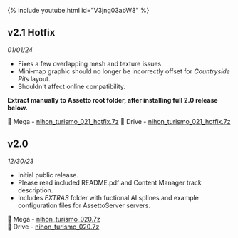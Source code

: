 {% include youtube.html id="V3jng03abW8" %}

## v2.1 Hotfix

*01/01/24*

* Fixes a few overlapping mesh and texture issues.
* Mini-map graphic should no longer be incorrectly offset for *Countryside Pits* layout.
* Shouldn't affect online compatibility.

**Extract manually to Assetto root folder, after installing full 2.0 release below.**

🔗 Mega - [nihon_turismo_021_hotfix.7z](https://mega.nz/file/ASl31R7D#rSUp-LIBQZ99M6rfNvTahCJ76aa-AtZ7u0jFleEa8Qk)
🔗 Drive - [nihon_turismo_021_hotfix.7z](https://drive.google.com/file/d/1nbR9tqZ-81rQlQ7EEFwD3Cp-OfKMXwPb/view?usp=sharing)

## v2.0  

*12/30/23*

* Initial public release.
* Please read included README.pdf and Content Manager track description.
* Includes *EXTRAS* folder with fuctional AI splines and example configuration files for AssettoServer servers.

🔗 Mega - [nihon_turismo_020.7z](https://mega.nz/file/tCd0gZKL#mcPlZ9I4GDE-EDjjRntCNz8j3D-v41XrDV_aQXvxBpE)  
🔗 Drive - [nihon_turismo_020.7z](https://drive.google.com/file/d/10U-xNna54X88qt--AWABFmwucaN98i28/view?usp=sharing)
